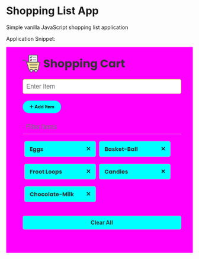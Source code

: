 # Shopping List App

Simple vanilla JavaScript shopping list application

Application Snippet:

![](images/app.png)